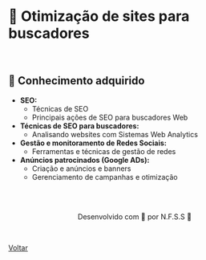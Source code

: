 <h1>🔎 Otimização de sites para buscadores</h1>

<br>

<h2> 🧠 Conhecimento adquirido </h2>

- **SEO:**
  - Técnicas de SEO
  - Principais ações de SEO para buscadores Web 
- **Técnicas de SEO para buscadores:**
  - Analisando websites com Sistemas Web Analytics 
- **Gestão e monitoramento de Redes Sociais:**
  - Ferramentas e técnicas de gestão de redes 
- **Anúncios patrocinados (Google ADs):**
  - Criação e anúncios e banners
  - Gerenciamento de campanhas e otimização


<br><br>

<p align="center"> Desenvolvido com 💜 por N.F.S.S 👋 <p>

<br>

<a href="./README.md">Voltar</a>